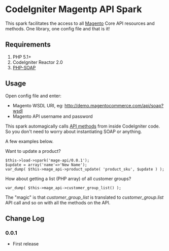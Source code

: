 # CodeIgniter Magentp API Spark

This spark facilitates the access to all [Magento](http://www.magentocommerce.com/) Core API resources and methods.
One library, one config file and that is it!

## Requirements

1. PHP 5.1+
2. CodeIgniter Reactor 2.0
3. [PHP-SOAP](http://www.php.net/soap)

## Usage

Open config file and enter:
- Magento WSDL URI, eg: http://demo.magentocommerce.com/api/soap?wsdl
- Magento API username and password

This spark automagically calls [API methods](http://www.magentocommerce.com/support/magento_core_api) from inside CodeIgniter code.
So you don't need to worry about instantiating SOAP or anything.

A few examples below.

Want to update a product?

    $this->load->spark('mage-api/0.0.1');
    $update = array('name'=>'New Name');
    var_dump( $this->mage_api->product_update( 'product_sku', $update ) );

How about getting a list (PHP array) of all customer groups?

    var_dump( $this->mage_api->customer_group_list() );

The "magic" is that _customer_group_list_ is translated to _customer_group.list_ API call and so on with all the methods on the API.

## Change Log

### 0.0.1

* First release